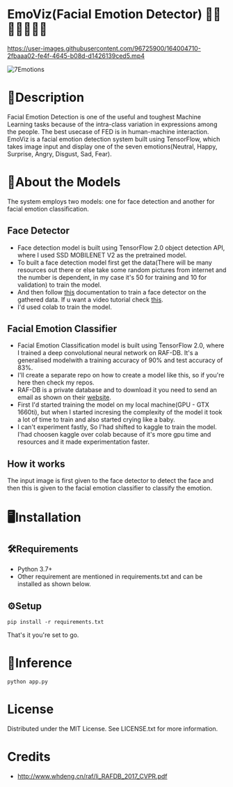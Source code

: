 # EmoViz(Facial Emotion Detector) 🙂😀😮😤😒😔😨

https://user-images.githubusercontent.com/96725900/164004710-2fbaaa02-fe4f-4645-b08d-d1426139ced5.mp4

![7Emotions](https://user-images.githubusercontent.com/96725900/163942354-e7befdcc-1772-4877-b271-bab3d5c9eabf.png)

# 📝Description

Facial Emotion Detection is one of the useful and toughest Machine Learning tasks because of the intra-class variation in expressions among the people. The best usecase of FED is in human-machine interaction. EmoViz is a facial emotion detection system built using TensorFlow, which takes image input and display one of the seven emotions(Neutral, Happy, Surprise, Angry, Disgust, Sad, Fear).

# 🤖About the Models

The system employs two models: one for face detection and another for facial emotion classification.

## Face Detector

* Face detection model is built using TensorFlow 2.0 object detection API, where I used SSD MOBILENET V2 as the pretrained model.
* To built a face detection model first get the data(There will be many resources out there or else take some random pictures from internet and the number is dependent, in my case it's 50 for training and 10 for validation) to train the model.
* And then follow [this](https://tensorflow-object-detection-api-tutorial.readthedocs.io/) documentation to train a face detector on the gathered data. If u want a video tutorial check [this](https://youtu.be/XoMiveY_1Z4).
* I'd used colab to train the model.

## Facial Emotion Classifier

* Facial Emotion Classification model is built using TensorFlow 2.0, where I trained a deep convolutional neural network on RAF-DB. It's a generalised modelwith a training accuracy of 90% and test accuracy of 83%.
*  I'll create a separate repo on how to create a model like this, so if you're here then check my repos.
*  RAF-DB is a private database and to download it you need to send an email as shown on their [website](http://www.whdeng.cn/raf/model1.html#:~:text=Real%2Dworld%20Affective%20Faces%20Database%20(RAF%2DDB)%20is,labeled%20by%20about%2040%20annotators.).
*  First I'd started training the model on my local machine(GPU - GTX 1660ti), but when I started incresing the complexity of the model it took a lot of time to train and also started crying like a baby. 
*  I can't experiment fastly, So I'had shifted to kaggle to train the model. I'had choosen kaggle over colab because of it's more gpu time and resources and it made experimentation faster.

## How it works

The input image is first given to the face detector to detect the face and then this is given to the facial emotion classifier to classify the emotion.

# 🖥Installation

## 🛠Requirements

* Python 3.7+ 
* Other requirement are mentioned in requirements.txt and can be installed as shown below.

## ⚙️Setup
```
pip install -r requirements.txt
```
That's it you're set to go.
# 🎯Inference
```
python app.py
```

# License
Distributed under the MIT License. See LICENSE.txt for more information.

# Credits
* http://www.whdeng.cn/raf/li_RAFDB_2017_CVPR.pdf
